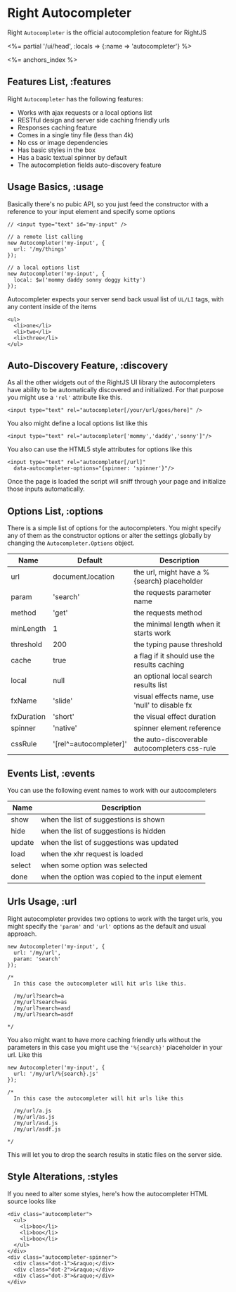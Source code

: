 # Right Autocompleter

Right `Autocompleter` is the official autocompletion feature for RightJS

<%= partial '/ui/head', :locals => {:name => 'autocompleter'} %>

<%= anchors_index %>


## Features List, :features

Right `Autocompleter` has the following features:

* Works with ajax requests or a local options list
* RESTful design and server side caching friendly urls
* Responses caching feature
* Comes in a single tiny file (less than 4k)
* No css or image dependencies
* Has basic styles in the box
* Has a basic textual spinner by default
* The autocompletion fields auto-discovery feature


## Usage Basics, :usage

Basically there's no pubic API, so you just feed the constructor with
a reference to your input element and specify some options

    // <input type="text" id="my-input" />

    // a remote list calling
    new Autocompleter('my-input', {
      url: '/my/things'
    });

    // a local options list
    new Autocompleter('my-input', {
      local: $w('mommy daddy sonny doggy kitty')
    });

Autocompleter expects your server send back usual list of `UL/LI` tags,
with any content inside of the items

    <ul>
      <li>one</li>
      <li>two</li>
      <li>three</li>
    </ul>


## Auto-Discovery Feature, :discovery

As all the other widgets out of the RightJS UI library the autocompleters
have ability to be automatically discovered and initialized. For that
purpose you might use a `'rel'` attribute like this.

    <input type="text" rel="autocompleter[/your/url/goes/here]" />

You also might define a local options list like this

    <input type="text" rel="autocompleter['mommy','daddy','sonny']"/>

You also can use the HTML5 style attributes for options like this

    <input type="text" rel="autocompleter[/url]"
      data-autocompleter-options="{spinner: 'spinner'}"/>

Once the page is loaded the script will sniff through your page and initialize
those inputs automatically.


## Options List, :options

There is a simple list of options for the autocompleters. You might specify any of them as
the constructor options or alter the settings globally by changing the `Autocompleter.Options` object.

Name       | Default           | Description
-----------|-------------------|--------------------------------------------------------
url        | document.location | the url, might have a %{search} placeholder
param      | 'search'          | the requests parameter name
method     | 'get'             | the requests method
minLength  | 1                 | the minimal length when it starts work
threshold  | 200               | the typing pause threshold
cache      | true              | a flag if it should use the results caching
local      | null              | an optional local search results list
fxName     | 'slide'           | visual effects name, use 'null' to disable fx
fxDuration | 'short'           | the visual effect duration
spinner    | 'native'          | spinner element reference
cssRule    | '\[rel^=autocompleter\]'   | the auto-discoverable autocompleters css-rule


## Events List, :events

You can use the following event names to work with our autocompleters

Name   | Description
-------|----------------------------------------------------------
show   | when the list of suggestions is shown
hide   | when the list of suggestions is hidden
update | when the list of suggestions was updated
load   | when the xhr request is loaded
select | when some option was selected
done   | when the option was copied to the input element


## Urls Usage, :url

Right autocompleter provides two options to work with the target urls, you might
specify the `'param'` and `'url'` options as the default and usual approach.

    new Autocompleter('my-input', {
      url: '/my/url',
      param: 'search'
    });

    /*
      In this case the autocompleter will hit urls like this.

      /my/url?search=a
      /my/url?search=as
      /my/url?search=asd
      /my/url?search=asdf

    */

You also might want to have more caching friendly urls without the parameters
in this case you might use the `'%{search}'` placeholder in your url. Like this

    new Autocompleter('my-input', {
      url: '/my/url/%{search}.js'
    });

    /*
      In this case the autocompleter will hit urls like this

      /my/url/a.js
      /my/url/as.js
      /my/url/asd.js
      /my/url/asdf.js

    */

This will let you to drop the search results in static files on the server side.


## Style Alterations, :styles

If you need to alter some styles, here's how the autocompleter HTML source looks like

    <div class="autocompleter">
      <ul>
        <li>boo</li>
        <li>boo</li>
        <li>boo</li>
      </ul>
    </div>
    <div class="autocompleter-spinner">
      <div class="dot-1">&raquo;</div>
      <div class="dot-2">&raquo;</div>
      <div class="dot-3">&raquo;</div>
    </div>





